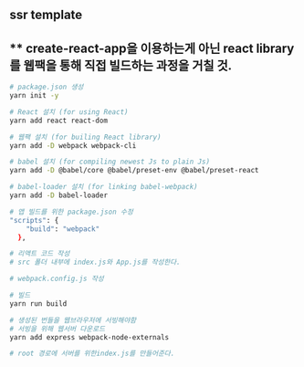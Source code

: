 ## ssr template
** create-react-app을 이용하는게 아닌 react library를 웹팩을 통해 직접 빌드하는 과정을 거칠 것.
--------------------------------------------------------------------------------------------------


```bash
# package.json 생성
yarn init -y

# React 설치 (for using React)
yarn add react react-dom

# 웹팩 설치 (for builing React library)
yarn add -D webpack webpack-cli

# babel 설치 (for compiling newest Js to plain Js)
yarn add -D @babel/core @babel/preset-env @babel/preset-react

# babel-loader 설치 (for linking babel-webpack)
yarn add -D babel-loader

# 앱 빌드를 위한 package.json 수정
"scripts": {
    "build": "webpack"
  },

# 리액트 코드 작성
# src 폴더 내부에 index.js와 App.js를 작성한다.

# webpack.config.js 작성

# 빌드
yarn run build

# 생성된 번들을 웹브라우저에 서빙해야함
# 서빙을 위해 웹서버 다운로드
yarn add express webpack-node-externals

# root 경로에 서버를 위한index.js를 만들어준다.
```
